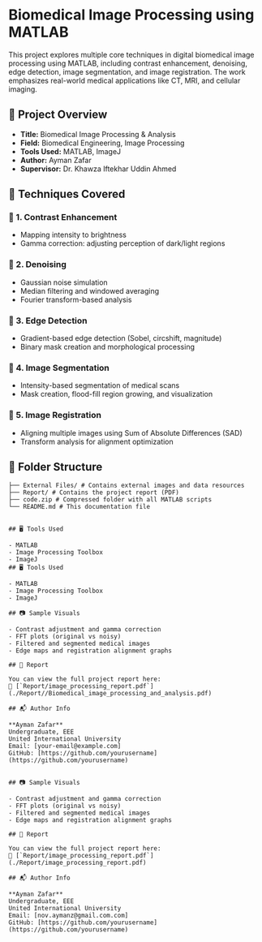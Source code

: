 # Biomedical Image Processing using MATLAB

This project explores multiple core techniques in digital biomedical image processing using MATLAB, including contrast enhancement, denoising, edge detection, image segmentation, and image registration. The work emphasizes real-world medical applications like CT, MRI, and cellular imaging.

## 📄 Project Overview

- **Title:** Biomedical Image Processing & Analysis
- **Field:** Biomedical Engineering, Image Processing
- **Tools Used:** MATLAB, ImageJ
- **Author:** Ayman Zafar
- **Supervisor:** Dr. Khawza Iftekhar Uddin Ahmed

## 🧠 Techniques Covered

### 🔹 1. Contrast Enhancement
- Mapping intensity to brightness
- Gamma correction: adjusting perception of dark/light regions

### 🔹 2. Denoising
- Gaussian noise simulation
- Median filtering and windowed averaging
- Fourier transform-based analysis

### 🔹 3. Edge Detection
- Gradient-based edge detection (Sobel, circshift, magnitude)
- Binary mask creation and morphological processing

### 🔹 4. Image Segmentation
- Intensity-based segmentation of medical scans
- Mask creation, flood-fill region growing, and visualization

### 🔹 5. Image Registration
- Aligning multiple images using Sum of Absolute Differences (SAD)
- Transform analysis for alignment optimization

## 📂 Folder Structure

```text
├── External Files/ # Contains external images and data resources
├── Report/ # Contains the project report (PDF)
├── code.zip # Compressed folder with all MATLAB scripts
└── README.md # This documentation file


## 🖥️ Tools Used

- MATLAB
- Image Processing Toolbox
- ImageJ
## 🖥️ Tools Used

- MATLAB 
- Image Processing Toolbox
- ImageJ 

## 📷 Sample Visuals

- Contrast adjustment and gamma correction
- FFT plots (original vs noisy)
- Filtered and segmented medical images
- Edge maps and registration alignment graphs

## 📘 Report

You can view the full project report here:  
📄 [`Report/image_processing_report.pdf`](./Report//Biomedical_image_processing_and_analysis.pdf)

## 📬 Author Info

**Ayman Zafar**  
Undergraduate, EEE  
United International University  
Email: [your-email@example.com]  
GitHub: [https://github.com/yourusername](https://github.com/yourusername)


## 📷 Sample Visuals

- Contrast adjustment and gamma correction
- FFT plots (original vs noisy)
- Filtered and segmented medical images
- Edge maps and registration alignment graphs

## 📘 Report

You can view the full project report here:  
📄 [`Report/image_processing_report.pdf`](./Report/image_processing_report.pdf)

## 📬 Author Info

**Ayman Zafar**  
Undergraduate, EEE  
United International University  
Email: [nov.aymanz@gmail.com.com]  
GitHub: [https://github.com/yourusername](https://github.com/yourusername)

